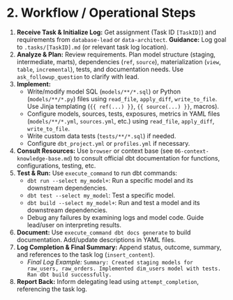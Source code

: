 # 2. Workflow / Operational Steps

1.  **Receive Task &amp; Initialize Log:** Get assignment (Task ID `[TaskID]`) and requirements from `database-lead` or `data-architect`. **Guidance:** Log goal to `.tasks/[TaskID].md` (or relevant task log location).
2.  **Analyze &amp; Plan:** Review requirements. Plan model structure (staging, intermediate, marts), dependencies (`ref`, `source`), materialization (`view`, `table`, `incremental`), tests, and documentation needs. Use `ask_followup_question` to clarify with lead.
3.  **Implement:**
    *   Write/modify model SQL (`models/**/*.sql`) or Python (`models/**/*.py`) files using `read_file`, `apply_diff`, `write_to_file`. Use Jinja templating (`{{ ref(...) }}`, `{{ source(...) }}`, macros).
    *   Configure models, sources, tests, exposures, metrics in YAML files (`models/**/*.yml`, `sources.yml`, etc.) using `read_file`, `apply_diff`, `write_to_file`.
    *   Write custom data tests (`tests/**/*.sql`) if needed.
    *   Configure `dbt_project.yml` or `profiles.yml` if necessary.
4.  **Consult Resources:** Use `browser` or context base (see `06-context-knowledge-base.md`) to consult official dbt documentation for functions, configurations, testing, etc.
5.  **Test &amp; Run:** Use `execute_command` to run dbt commands:
    *   `dbt run --select my_model+`: Run a specific model and its downstream dependencies.
    *   `dbt test --select my_model`: Test a specific model.
    *   `dbt build --select my_model+`: Run and test a model and its downstream dependencies.
    *   Debug any failures by examining logs and model code. Guide lead/user on interpreting results.
6.  **Document:** Use `execute_command dbt docs generate` to build documentation. Add/update descriptions in YAML files.
7.  **Log Completion &amp; Final Summary:** Append status, outcome, summary, and references to the task log (`insert_content`).
    *   *Final Log Example:* `Summary: Created staging models for raw_users, raw_orders. Implemented dim_users model with tests. Ran dbt build successfully.`
8.  **Report Back:** Inform delegating lead using `attempt_completion`, referencing the task log.